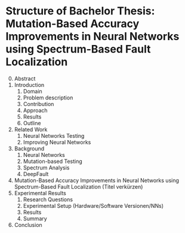 # Structure of Bachelor Thesis: Mutation-Based Accuracy Improvements in Neural Networks using Spectrum-Based Fault Localization

0. Abstract
1. Introduction
   1. Domain
   2. Problem description
   3. Contribution
   4. Approach
   5. Results
   6. Outline
2. Related Work
   1. Neural Networks Testing
   2. Improving Neural Networks
2. Background
   1. Neural Networks
   3. Mutation-based Testing
   4. Spectrum Analysis
   5. DeepFault
3. Mutation-Based Accuracy Improvements in Neural Networks using Spectrum-Based Fault Localization (Titel verkürzen)
4. Experimental Results
   1. Research Questions
   2. Experimental Setup (Hardware/Software Versionen/NNs)
   3. Results
   4. Summary
5. Conclusion